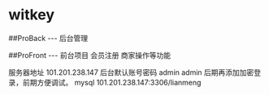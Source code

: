 # witkey
##ProBack --- 后台管理


##ProFront ---   前台项目 会员注册 商家操作等功能

服务器地址 101.201.238.147
后台默认账号密码 admin admin 后期再添加加密登录，前期方便调试。
mysql 101.201.238.147:3306/lianmeng
